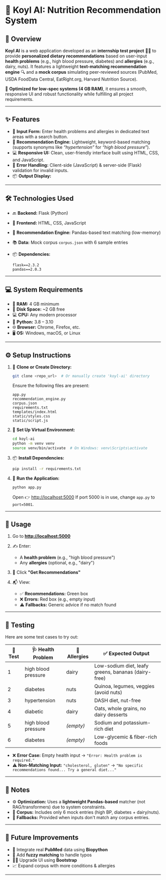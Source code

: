 
# 🥦 **Koyl AI: Nutrition Recommendation System**

## 📌 Overview

**Koyl AI** is a web application developed as an **internship test project** 🧑‍💻 to provide **personalized dietary recommendations** based on user-input **health problems** (e.g., high blood pressure, diabetes) and **allergies** (e.g., dairy, nuts).
It features a lightweight **text-matching recommendation engine** 🔍 and a **mock corpus** simulating peer-reviewed sources (PubMed, USDA FoodData Central, EatRight.org, Harvard Nutrition Source).

🚀 **Optimized for low-spec systems (4 GB RAM)**, it ensures a smooth, responsive UI and robust functionality while fulfilling all project requirements.

---

## ✨ Features

* 📝 **Input Form:** Enter health problems and allergies in dedicated text areas with a search button.
* 🤖 **Recommendation Engine:** Lightweight, keyword-based matching (supports synonyms like *“hypertension”* for *“high blood pressure”*).
* 💻 **Responsive UI:** Clean, user-friendly interface built using HTML, CSS, and JavaScript.
* 🚫 **Error Handling:** Client-side (JavaScript) & server-side (Flask) validation for invalid inputs.
* 📦 **Output Display:**


---

## 🛠️ Technologies Used

* 🔙 **Backend:** Flask (Python)
* 🎨 **Frontend:** HTML, CSS, JavaScript
* 🧠 **Recommendation Engine:** Pandas-based text matching (low-memory)
* 📚 **Data:** Mock corpus `corpus.json` with 6 sample entries
* 📦 **Dependencies:**

  ```
  flask==2.3.2  
  pandas==2.0.3  
  ```

---

## 💻 System Requirements

* 🧠 **RAM:** 4 GB minimum
* 💽 **Disk Space:** \~2 GB free
* 💻 **CPU:** Any modern processor
* 🐍 **Python:** 3.8 – 3.10
* 🌐 **Browser:** Chrome, Firefox, etc.
* 🖥️ **OS:** Windows, macOS, or Linux

---

## ⚙️ Setup Instructions

1. 🔁 **Clone or Create Directory:**

   ```bash
   git clone <repo_url>  # Or manually create 'koyl-ai' directory
   ```

   Ensure the following files are present:

   ```
   app.py  
   recommendation_engine.py  
   corpus.json  
   requirements.txt  
   templates/index.html  
   static/styles.css  
   static/script.js  
   ```

2. 🧪 **Set Up Virtual Environment:**

   ```bash
   cd koyl-ai  
   python -m venv venv  
   source venv/bin/activate  # On Windows: venv\Scripts\activate
   ```

3. 📦 **Install Dependencies:**

   ```bash
   pip install -r requirements.txt
   ```

4. 🚀 **Run the Application:**

   ```bash
   python app.py
   ```

   Open 👉 [http://localhost:5000](http://localhost:5000)
   If port 5000 is in use, change `app.py` to `port=5001`.

---

## 🧪 Usage

1. Go to **[http://localhost:5000](http://localhost:5000)**
2. ✍️ Enter:

   * A **health problem** (e.g., "high blood pressure")
   * Any **allergies** (optional, e.g., "dairy")
3. 🔘 Click **"Get Recommendations"**
4. 📬 View:

   * ✅ **Recommendations:** Green box
   * ❌ **Errors:** Red box (e.g., empty input)
   * ⚠️ **Fallbacks:** Generic advice if no match found

---

## 🧾 Testing

Here are some test cases to try out:

| 🔢 Test | 🩺 Health Problem   | 🚫 Allergies | ✅ Expected Output                                   |
| ------- | ------------------- | ------------ | --------------------------------------------------- |
| 1       | high blood pressure | dairy        | Low-sodium diet, leafy greens, bananas (dairy-free) |
| 2       | diabetes            | nuts         | Quinoa, legumes, veggies (avoid nuts)               |
| 3       | hypertension        | nuts         | DASH diet, nut-free                                 |
| 4       | diabetic            | dairy        | Oats, whole grains, no dairy desserts               |
| 5       | high blood pressure | *(empty)*    | Sodium and potassium-rich diet                      |
| 6       | diabetes            | *(empty)*    | Low-glycemic & fiber-rich foods                     |

* ❌ **Error Case:** Empty health input → `"Error: Health problem is required."`
* ⚠️ **Non-Matching Input:** `"cholesterol, gluten"` → `"No specific recommendations found... Try a general diet..."`


---

## 📌 Notes

* ⚙️ **Optimization:** Uses a **lightweight Pandas-based** matcher (not RAG/transformers) due to system constraints.
* 📂 **Corpus:** Includes only 6 mock entries (high BP, diabetes + dairy/nuts).
* 🔄 **Fallbacks:** Provided when inputs don't match any corpus entries.

---

## 🌱 Future Improvements

* 🔬 Integrate real **PubMed** data using **Biopython**
* 🔡 Add **fuzzy matching** to handle typos
* 🧑‍🎨 Upgrade UI using **Bootstrap**
* 📈 Expand corpus with more conditions & allergies

---


